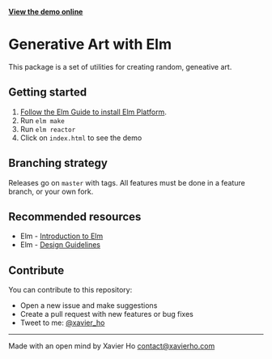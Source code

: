 [**View the demo online**](https://creative.github.io/elm-generative/)

# Generative Art with Elm

This package is a set of utilities for creating random, geneative art.

## Getting started

1.  [Follow the Elm Guide to install Elm Platform](https://guide.elm-lang.org/install.html).
2.  Run `elm make`
3.  Run `elm reactor`
4.  Click on `index.html` to see the demo

## Branching strategy

Releases go on `master` with tags. All features must be done in a feature
branch, or your own fork.

## Recommended resources

- Elm - [Introduction to Elm](https://guide.elm-lang.org/)
- Elm - [Design Guidelines](http://package.elm-lang.org/help/design-guidelines)

## Contribute

You can contribute to this repository:

- Open a new issue and make suggestions
- Create a pull request with new features or bug fixes
- Tweet to me: [@xavier_ho](https://twitter.com/xavier_ho)

---

Made with an open mind by Xavier Ho <contact@xavierho.com>

